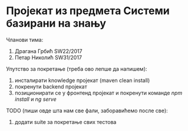 # Пројекат из предмета Системи базирани на знању

Чланови тима:
1. Драгана Грбић SW22/2017
2. Петар Николић SW31/2017

Упутство за покретање (треба ово лепше да напишем):
1. инсталирати knowledge пројекат (maven clean install)
2. покренути backend пројекат
3. позиционирати се у фронтенд пројекат и покренути команде *npm install* и *ng serve*

TODO (пиши овде шта нам све фали, заборавићемо после све):
1. додати suite за покретање свих тестова

